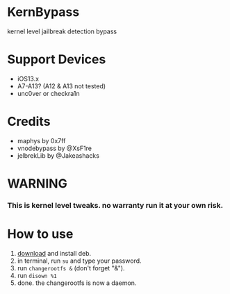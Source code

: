 # KernBypass
 kernel level jailbreak detection bypass

# Support Devices
- iOS13.x
- A7-A13? (A12 & A13 not tested)
- unc0ver or checkra1n

# Credits
- maphys by 0x7ff
- vnodebypass by @XsF1re
- jelbrekLib by @Jakeashacks

# WARNING
 ### This is kernel level tweaks. no warranty run it at your own risk.
 
# How to use
1. [download](https://github.com/akusio/KernBypass-Public/releases/download/0.0.1/jp.akusio.kernbypass_0.0.1_iphoneos-arm.deb) and install deb.
2. in terminal, run `su` and type your password.
3. run `changerootfs &` (don't forget "&").
4. run `disown %1`
5. done. the changerootfs is now a daemon.
